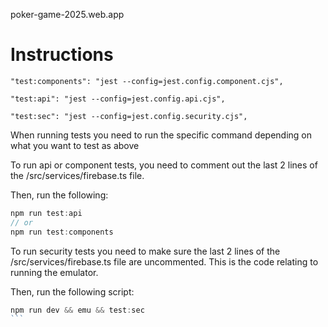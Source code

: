poker-game-2025.web.app

# Instructions

    "test:components": "jest --config=jest.config.component.cjs",

    "test:api": "jest --config=jest.config.api.cjs",

    "test:sec": "jest --config=jest.config.security.cjs",

When running tests you need to run the specific command depending on what you want to test as above

To run api or component tests, you need to comment out the last 2 lines of the /src/services/firebase.ts file.

Then, run the following:
```js
npm run test:api
// or
npm run test:components
```

To run security tests you need to make sure the last 2 lines of the /src/services/firebase.ts file are uncommented. This is the code relating to running the emulator.

Then, run the following script:

````js
npm run dev && emu && test:sec
```
